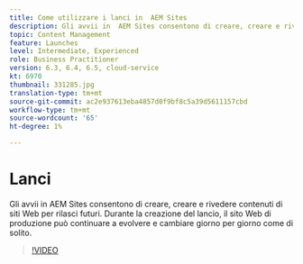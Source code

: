 ```yaml
---
title: Come utilizzare i lanci in  AEM Sites
description: Gli avvii in  AEM Sites consentono di creare, creare e rivedere contenuti per rilasci futuri.
topic: Content Management
feature: Launches
level: Intermediate, Experienced
role: Business Practitioner
version: 6.3, 6.4, 6.5, cloud-service
kt: 6970
thumbnail: 331285.jpg
translation-type: tm+mt
source-git-commit: ac2e937613eba4857d0f9bf8c5a39d5611157cbd
workflow-type: tm+mt
source-wordcount: '65'
ht-degree: 1%

---
```



# Lanci

Gli avvii in  AEM Sites consentono di creare, creare e rivedere contenuti di siti Web per rilasci futuri. Durante la creazione del lancio, il sito Web di produzione può continuare a evolvere e cambiare giorno per giorno come di solito.

>[!VIDEO](https://video.tv.adobe.com/v/331285?quality=12&learn=on)
